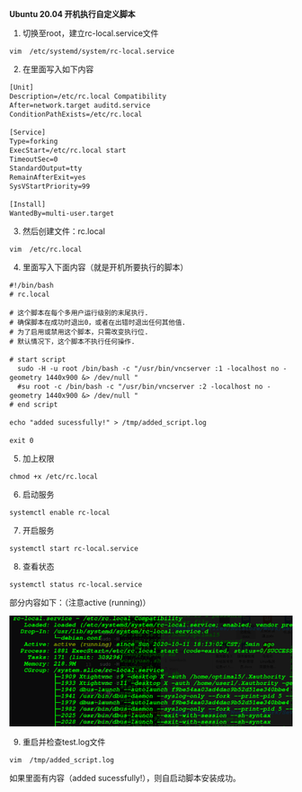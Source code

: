 **Ubuntu 20.04 开机执行自定义脚本**

1. 切换至root，建立rc-local.service文件

```shell
vim  /etc/systemd/system/rc-local.service
```

2. 在里面写入如下内容

```shell
[Unit] 
Description=/etc/rc.local Compatibility 
After=network.target auditd.service
ConditionPathExists=/etc/rc.local 

[Service] 
Type=forking 
ExecStart=/etc/rc.local start 
TimeoutSec=0 
StandardOutput=tty 
RemainAfterExit=yes 
SysVStartPriority=99 

[Install]
WantedBy=multi-user.target 
```

3. 然后创建文件：rc.local

```shell
vim  /etc/rc.local
```

4. 里面写入下面内容（就是开机所要执行的脚本） 

```shell
#!/bin/bash
# rc.local

# 这个脚本在每个多用户运行级别的末尾执行.
# 确保脚本在成功时退出0，或者在出错时退出任何其他值.
# 为了启用或禁用这个脚本，只需改变执行位.
# 默认情况下，这个脚本不执行任何操作.

# start script
  sudo -H -u root /bin/bash -c "/usr/bin/vncserver :1 -localhost no -geometry 1440x900 &> /dev/null "
  #su root -c /bin/bash -c "/usr/bin/vncserver :2 -localhost no -geometry 1440x900 &> /dev/null "
# end script

echo "added sucessfully!" > /tmp/added_script.log

exit 0
```

5. 加上权限

  ```shell
  chmod +x /etc/rc.local
  ```

6. 启动服务

  ```shell
  systemctl enable rc-local
  ```

7. 开启服务

  ```shell
  systemctl start rc-local.service
  ```

8. 查看状态

  ```shell
  systemctl status rc-local.service
  ```

  部分内容如下：（注意active (running)）

![image-20220927151233704](../Image/image-20220927151233704.png)

9. 重启并检查test.log文件

  ```shell
  vim  /tmp/added_script.log 
  ```

  如果里面有内容（added sucessfully!），则自启动脚本安装成功。

